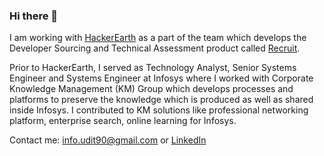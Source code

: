 
### Hi there 👋

<!--
**uditnarayan/uditnarayan** is a ✨ _special_ ✨ repository because its `README.md` (this file) appears on your GitHub profile.

Here are some ideas to get you started:

- 🔭 I’m currently working on ...
- 🌱 I’m currently learning ...
- 👯 I’m looking to collaborate on ...
- 🤔 I’m looking for help with ...
- 💬 Ask me about ...
- 📫 How to reach me: ...
- 😄 Pronouns: ...
- ⚡ Fun fact: ...
-->

I am working with [HackerEarth](https://www.hackerearth.com/) as a part of the team which develops the Developer Sourcing and Technical Assessment product called [Recruit](https://www.hackerearth.com/recruit/).

Prior to HackerEarth, I served as Technology Analyst, Senior Systems Engineer and Systems Engineer at Infosys where I worked with Corporate Knowledge Management (KM) Group which develops processes and platforms to preserve the knowledge which is produced as well as shared inside Infosys. I contributed to KM solutions like professional networking platform, enterprise search, online learning for Infosys.

Contact me: [info.udit90@gmail.com](mailto://info.udit90@gmail.com "Email Me") or [LinkedIn](https://www.linkedin.com/in/uditnarayan "Udit Narayan | LinkedIn")
